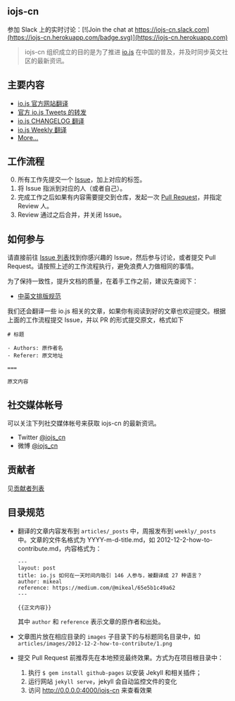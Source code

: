 iojs-cn
----------

参加 Slack 上的实时讨论：[![Join the chat at https://iojs-cn.slack.com](https://iojs-cn.herokuapp.com/badge.svg)](https://iojs-cn.herokuapp.com)

> iojs-cn 组织成立的目的是为了推进 [io.js](https://iojs.org/) 在中国的普及，并及时同步英文社区的最新资讯。


## 主要内容

- [io.js 官方网站翻译](https://github.com/iojs/website/tree/i18n-static/public/i18n/cn)
- [官方 io.js Tweets 的转发](https://twitter.com/official_iojs)
- [io.js CHANGELOG 翻译](https://github.com/iojs/io.js/blob/v1.x/CHANGELOG.md)
- [io.js Weekly 翻译](https://medium.com/@iojs)
- [More...](https://github.com/iojs/iojs-cn/issues)

## 工作流程

0. 所有工作先提交一个 [Issue](https://github.com/iojs/iojs-cn/issues)，加上对应的标签。
0. 将 Issue 指派到对应的人（或者自己）。
0. 完成工作之后如果有内容需要提交到仓库，发起一次 [Pull Request](https://github.com/iojs/iojs-cn/pulls)，并指定 Review 人。
0. Review 通过之后合并，并关闭 Issue。

## 如何参与

请直接前往 [Issue 列表](https://github.com/iojs/iojs-cn/issues)找到你感兴趣的 Issue，然后参与讨论，或者提交 Pull Request。请按照上述的工作流程执行，避免浪费人力做相同的事情。

为了保持一致性，提升文档的质量，在着手工作之前，建议先查阅下：

- [中英文排版规范](https://github.com/sparanoid/chinese-copywriting-guidelines)

我们还会翻译一些 io.js 相关的文章，如果你有阅读到好的文章也欢迎提交。根据上面的工作流程提交 Issue，并以 PR 的形式提交原文，格式如下

```
# 标题

- Authors: 原作者名
- Referer: 原文地址

===

原文内容

```

## 社交媒体帐号

可以关注下列社交媒体帐号来获取 iojs-cn 的最新资讯。

- Twitter [@iojs_cn](https://twitter.com/iojs_cn)
- 微博 [@iojs_cn](http://weibo.com/iojscn)

## 贡献者

见[贡献者列表](https://github.com/iojs/iojs-cn/graphs/contributors)

## 目录规范

- 翻译的文章内容发布到 `articles/_posts` 中，周报发布到 `weekly/_posts` 中。文章的文件名格式为 YYYY-m-d-title.md，如 2012-12-2-how-to-contribute.md，内容格式为：

  ```
  ---
  layout: post
  title: io.js 如何在一天时间内吸引 146 人参与，被翻译成 27 种语言？
  author: mikeal
  reference: https://medium.com/@mikeal/65e5b1c49a62
  ---

  {{正文内容}}
  ```

  其中 `author` 和 `reference` 表示文章的原作者和出处。

- 文章图片放在相应目录的 `images` 子目录下的与标题同名目录中，如 `articles/images/2012-12-2-how-to-contribute/1.png`

- 提交 Pull Request 前推荐先在本地预览最终效果。方式为在项目根目录中：

  1. 执行 `$ gem install github-pages` 以安装 Jekyll 和相关插件；
  2. 运行网站 `jekyll serve`，jekyll 会自动监控文件的变化
  3. 访问 http://0.0.0.0:4000/iojs-cn 来查看效果

